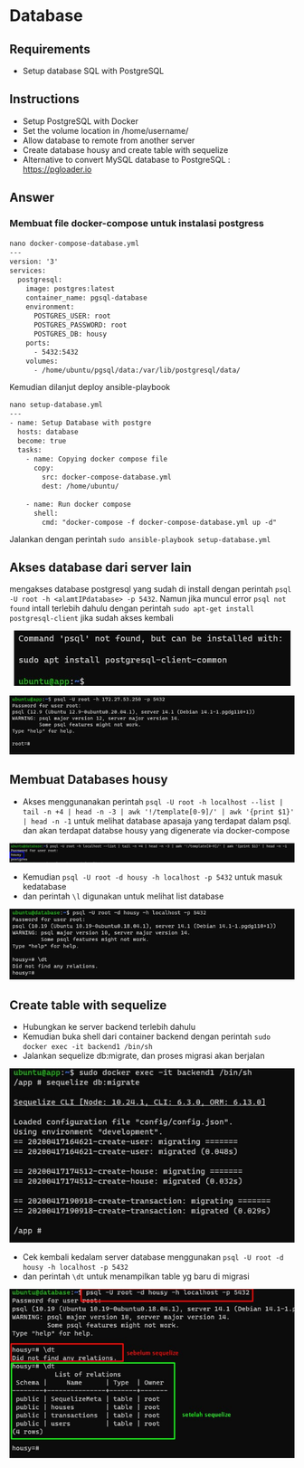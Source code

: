 # Database

## Requirements
- Setup database SQL with PostgreSQL

## Instructions
- Setup PostgreSQL with Docker
- Set the volume location in /home/username/
- Allow database to remote from another server
- Create database housy and create table with sequelize
- Alternative to convert MySQL database to PostgreSQL : https://pgloader.io

## Answer
### Membuat file docker-compose untuk instalasi postgress
```
nano docker-compose-database.yml
---
version: '3'
services:
  postgresql:
    image: postgres:latest
    container_name: pgsql-database
    environment:
      POSTGRES_USER: root
      POSTGRES_PASSWORD: root
      POSTGRES_DB: housy
    ports:
      - 5432:5432
    volumes:
      - /home/ubuntu/pgsql/data:/var/lib/postgresql/data/
```
Kemudian dilanjut deploy ansible-playbook
```
nano setup-database.yml
---
- name: Setup Database with postgre
  hosts: database
  become: true
  tasks:
    - name: Copying docker compose file
      copy:
        src: docker-compose-database.yml
        dest: /home/ubuntu/

    - name: Run docker compose
      shell:
        cmd: "docker-compose -f docker-compose-database.yml up -d"
```
Jalankan dengan perintah `sudo ansible-playbook setup-database.yml`

## Akses database dari server lain 
mengakses database postgresql yang sudah di install dengan perintah `psql -U root -h <alamtIPdatabase> -p 5432`. Namun jika muncul error `psql not found` intall terlebih dahulu dengan perintah `sudo apt-get install postgresql-client` jika sudah akses kembali 
<p align="center">
    <img src="assets\psqlnotfound.jpg" />
</p>

<p align="center">
    <img src="assets\aksesdatabasedarilain.jpg" />
</p>

## Membuat Databases housy
- Akses menggunanakan perintah
  `psql -U root -h localhost --list | tail -n +4 | head -n -3 | awk '!/template[0-9]/' | awk '{print $1}' | head -n -1` untuk melihat database apasaja yang terdapat dalam psql. dan akan terdapat databse housy yang digenerate via docker-compose
<p align="center">
    <img src="assets\cekdatabase.jpg" />
</p>

- Kemudian `psql -U root -d housy -h localhost -p 5432` untuk masuk kedatabase
- dan perintah `\l` digunakan untuk melihat list database
<p align="center">
    <img src="assets\aksesdatabase.jpg" />
</p>


## Create table with sequelize
- Hubungkan ke server backend terlebih dahulu
- Kemudian buka shell dari container backend dengan perintah `sudo docker exec -it backend1 /bin/sh`
- Jalankan sequelize db:migrate, dan proses migrasi akan berjalan 
<p align="center">
    <img src="assets\sequelizedbmigratebackend.jpg" />
</p>

- Cek kembali kedalam server database menggunakan `psql -U root -d housy -h localhost -p 5432`
- dan perintah `\dt` untuk menampilkan table yg baru di migrasi
<p align="center">
    <img src="assets\tablesequelize.jpg" />
</p>